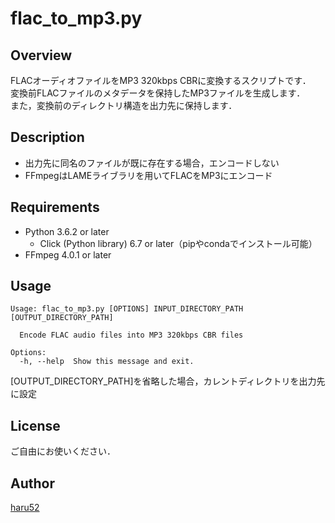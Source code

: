 # flac_to_mp3.py

## Overview
FLACオーディオファイルをMP3 320kbps CBRに変換するスクリプトです．  
変換前FLACファイルのメタデータを保持したMP3ファイルを生成します．  
また，変換前のディレクトリ構造を出力先に保持します．


## Description
- 出力先に同名のファイルが既に存在する場合，エンコードしない
- FFmpegはLAMEライブラリを用いてFLACをMP3にエンコード


## Requirements
- Python 3.6.2 or later
  - Click (Python library) 6.7 or later（pipやcondaでインストール可能）
- FFmpeg 4.0.1 or later


## Usage
```
Usage: flac_to_mp3.py [OPTIONS] INPUT_DIRECTORY_PATH [OUTPUT_DIRECTORY_PATH]

  Encode FLAC audio files into MP3 320kbps CBR files

Options:
  -h, --help  Show this message and exit.
```

[OUTPUT_DIRECTORY_PATH]を省略した場合，カレントディレクトリを出力先に設定


## License
ご自由にお使いください．


## Author
[haru52](https://github.com/haru52)
